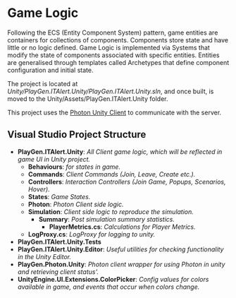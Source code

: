 # Game Logic
Following the ECS (Entity Component System) pattern, game entities are containers for collections of components. Components store state and have little or no logic defined. Game Logic is implemented via Systems that modify the state of components associated with specific entities. Entities are generalised through templates called Archetypes that define component configuration and initial state. 

The project is located at *Unity/PlayGen.ITAlert.Unity/PlayGen.ITAlert.Unity.sln*, and once built, is moved to the Unity/Assets/PlayGen.ITAlert.Unity folder. 

This project uses the [Photon Unity Client](https://www.photonengine.com/en/PUN) to communicate with the server.

## Visual Studio Project Structure
- **PlayGen.ITAlert.Unity**: *All Client game logic, which will be reflected in game UI in Unity project.*
  - **Behaviours**: *for states in game.*
  - **Commands**: *Client Commands (Join, Leave, Create etc.).*  
  - **Controllers**: *Interaction Controllers (Join Game, Popups, Scenarios, Hover).*
  - **States**: *Game States.*
  - **Photon**: *Photon Client side logic.*
  - **Simulation**: *Client side logic to reproduce the simulation.*
    - **Summary**: *Post simulation summary statistics.*
        - **PlayerMetrics.cs**: *Calculations for Player Metrics.*        
  - **LogProxy.cs**: *LogProxy for logging to unity.*
- **PlayGen.ITAlert.Unity.Tests**    
- **PlayGen.ITAlert.Unity.Editor**: *Useful utilities for checking functionality in the Unity Editor.*
- **PlayGen.Photon.Unity**: *Photon client wrapper for using Photon in unity and retrieving client status'.*
- **UnityEngine.UI.Extensions.ColorPicker**: *Config values for colors available in game, and events that occur when colors change.*